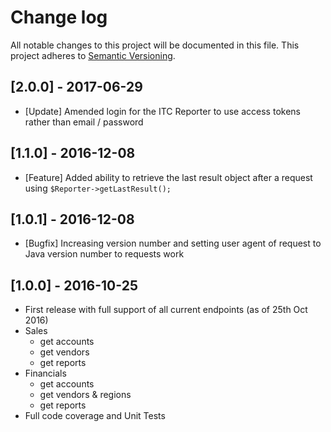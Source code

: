 # Change log

All notable changes to this project will be documented in this file.
This project adheres to [Semantic Versioning](http://semver.org/).

## [2.0.0] - 2017-06-29

* [Update] Amended login for the ITC Reporter to use access tokens rather than email / password

## [1.1.0] - 2016-12-08

* [Feature] Added ability to retrieve the last result object after a request using `$Reporter->getLastResult();`

## [1.0.1] - 2016-12-08

* [Bugfix] Increasing version number and setting user agent of request to Java version number to requests work

## [1.0.0] - 2016-10-25

* First release with full support of all current endpoints (as of 25th Oct 2016)
* Sales
    * get accounts
    * get vendors
    * get reports
* Financials
    * get accounts
    * get vendors & regions
    * get reports
* Full code coverage and Unit Tests